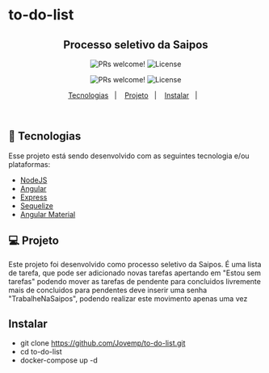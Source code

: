 # to-do-list
<meta charset="utf-8">

<h2 align="center">
  Processo seletivo da Saipos
</h2>

<p align="center">
 <img src="https://img.shields.io/static/v1?label=PRs&message=welcome&color=f9a826&labelColor=1C1C1C" alt="PRs welcome!" />

  <img alt="License" src="https://img.shields.io/static/v1?label=license&message=MIT&color=f9a826&labelColor=1C1C1C">
</p>
<p align="center">
 <img src="https://img.shields.io/static/v1?label=RHUA1&message=Projeto%20Semestral&color=f9a826&labelColor=1C1C1C" alt="PRs welcome!" />

  <img alt="License" src="https://img.shields.io/static/v1?label=Processo%20seletivo&message=Conduent&color=f9a826&labelColor=1C1C1C">
</p>
</p>

<p align="center">
  <a href="#rocket-tecnologias">Tecnologias</a>&nbsp;&nbsp;&nbsp;|&nbsp;&nbsp;&nbsp;
  <a href="#-projeto">Projeto</a>&nbsp;&nbsp;&nbsp;|&nbsp;&nbsp;&nbsp;
  <a href="#-instalar">Instalar</a>&nbsp;&nbsp;&nbsp;|&nbsp;&nbsp;&nbsp;
</p>

<br>

## :rocket: Tecnologias

Esse projeto está sendo desenvolvido com as seguintes tecnologia e/ou plataformas:

- [NodeJS](https://nodejs.org/en/)
- [Angular](https://angular.io/)
- [Express](https://expressjs.com/)
- [Sequelize](https://sequelize.org/)
- [Angular Material](https://material.angular.io/)


## 💻 Projeto

Este projeto foi desenvolvido como processo seletivo da Saipos.
É uma lista de tarefa, que pode ser adicionado novas tarefas apertando em "Estou sem tarefas"
podendo mover as tarefas de pendente para concluidos livremente 
mais de concluidos para pendentes deve inserir uma senha "TrabalheNaSaipos", podendo
realizar este movimento apenas uma vez

## Instalar

- git clone https://github.com/Jovemp/to-do-list.git
- cd to-do-list
- docker-compose up -d

